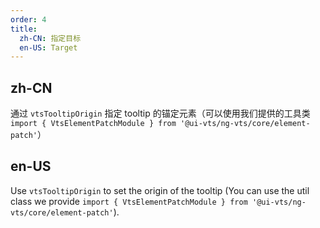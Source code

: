 ```yaml
---
order: 4
title:
  zh-CN: 指定目标
  en-US: Target
---
```


## zh-CN

通过 `vtsTooltipOrigin` 指定 tooltip 的锚定元素（可以使用我们提供的工具类 `import { VtsElementPatchModule } from '@ui-vts/ng-vts/core/element-patch'`）

## en-US

Use `vtsTooltipOrigin` to set the origin of the tooltip (You can use the util class we provide `import { VtsElementPatchModule } from '@ui-vts/ng-vts/core/element-patch'`).

